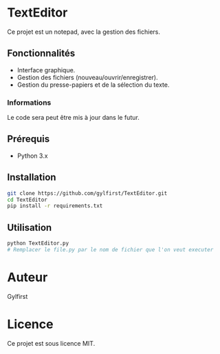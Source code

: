 # TextEditor

Ce projet est un notepad, avec la gestion des fichiers.

## Fonctionnalités
- Interface graphique.
- Gestion des fichiers (nouveau/ouvrir/enregistrer).
- Gestion du presse-papiers et de la sélection du texte.

### Informations

Le code sera peut être mis à jour dans le futur.

## Prérequis

- Python 3.x

## Installation

```bash
git clone https://github.com/gylfirst/TextEditor.git
cd TextEditor
pip install -r requirements.txt
```

## Utilisation
```bash
python TextEditor.py
# Remplacer le file.py par le nom de fichier que l'on veut executer
```

# Auteur
Gylfirst

# Licence
Ce projet est sous licence MIT.
